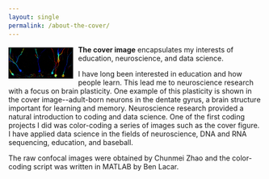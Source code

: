 ```yaml
---
layout: single
permalink: /about-the-cover/
---
```


<img src="/assets/BL,CMZ_DGcolorCodedRep_B_forBlog.jpg" alt="BL,CMZ"  title="Image series by CMZ, color-coding by BL" align="left" width="25%" style="float: left; margin: 4px 10px 0px 0px; border: 1px solid #000000;"> **The cover image** encapsulates my interests of education, neuroscience, and data science.

I have long been interested in education and how people learn. This lead me to neuroscience research with a focus on brain plasticity. One example of this plasticity is shown in the cover image--adult-born neurons in the dentate gyrus, a brain structure important for learning and memory. Neuroscience research provided a natural introduction to coding and data science. One of the first coding projects I did was color-coding a series of images such as the cover figure. I have applied data science in the fields of neuroscience, DNA and RNA sequencing, education, and baseball.

The raw confocal images were obtained by Chunmei Zhao and the color-coding script was written in MATLAB by Ben Lacar.